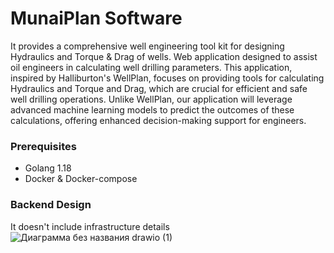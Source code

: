 # MunaiPlan Software 
It provides a comprehensive well engineering tool kit for designing Hydraulics and Torque & Drag of wells.
Web application designed to assist oil engineers in calculating well drilling parameters. This application, inspired by Halliburton's WellPlan, focuses on providing tools for calculating Hydraulics and Torque and Drag, which are crucial for efficient and safe well drilling operations. Unlike WellPlan, our application will leverage advanced machine learning models to predict the outcomes of these calculations, offering enhanced decision-making support for engineers.


### Prerequisites
- Golang 1.18
- Docker & Docker-compose

### Backend Design
It doesn't include infrastructure details
![Диаграмма без названия drawio (1)](https://github.com/MunaiPlan/munaiplan-backend/assets/64200099/2283c193-d464-47f9-8c92-de1ffa691e5d)
